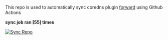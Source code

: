 This repo is used to automatically sync coredns plugin [forward](https://github.com/QZLin/forward) using Github Actions

**sync job ran [55] times**

[![Sync Repo](https://github.com/QZLin/coredns-extract/actions/workflows/sync.yaml/badge.svg)](https://github.com/QZLin/coredns-extract/actions/workflows/sync.yaml)
